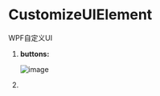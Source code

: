 # CustomizeUIElement
WPF自定义UI

1. **buttons:**

   ![image](https://cdn.jsdelivr.net/gh/1Joy/CustomizeUIElement@main/imgs/button.JPG)

2. 